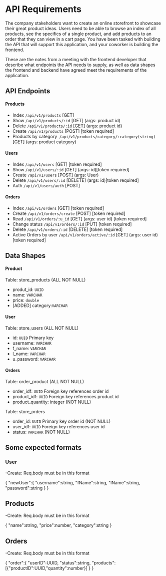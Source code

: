 # API Requirements

The company stakeholders want to create an online storefront to showcase their great product ideas. Users need to be able to browse an index of all products, see the specifics of a single product, and add products to an order that they can view in a cart page. You have been tasked with building the API that will support this application, and your coworker is building the frontend.

These are the notes from a meeting with the frontend developer that describe what endpoints the API needs to supply, as well as data shapes the frontend and backend have agreed meet the requirements of the application.

## API Endpoints

#### Products

- Index `/api/v1/products` [GET]
- Show `/api/v1/products/:id` [GET] (args: product id)
- Delete `/api/v1/products/:id` [GET] (args: product id)
- Create `/api/v1/products` [POST] [token required]
- Products by category` /api/v1/products/category/:category(string)` [GET] (args: product category)

#### Users

- Index `/api/v1/users` [GET] [token required]
- Show `/api/v1/users/:id` [GET] (args: id)[token required]
- Create `/api/v1/users` [POST] (args: User)
- Delete `/api/v1/users/:id` [DELETE] (args: id)[token required]
- Auth `/api/v1/users/auth` [POST]

#### Orders

- Index `/api/v1/orders` [GET] [token required]
- Create `/api/v1/orders/create` [POST] [token required]
- Read `/api/v1/orders/:u_id` [GET] (args: user id) [token required]
- Change status `/api/v1/orders/:id` [PUT] [token required]
- Delete `/api/v1/orders/:id` [DELETE] [token required]
- Active Orders by user `/api/v1/orders/active/:id` [GET] (args: user id)[token required]

## Data Shapes

#### Product

Table: store_products (ALL NOT NULL)

- produt_id: `UUID`
- name: `VARCHAR`
- price: `double`
- [ADDED] category:`VARCHAR`

#### User

Table: store_users (ALL NOT NULL)

- id: `UUID` Primary key
- username: `VARCHAR`
- f_name: `VARCHAR`
- l_name: `VARCHAR`
- u_password: `VARCHAR`

#### Orders

Table: order_product (ALL NOT NULL)

- order_idf: `UUID` Foreign key references order id
- product_idf: `UUID` Foreign key references product id
- product_quantity: integer (NOT NULL)

Table: store_orders

- order_id: `UUID` Primary key order id (NOT NULL)
- user_idf: `UUID` Foreign key references user id
- status: `VARCHAR` (NOT NULL)

## Some expected formats

### User

-Create: Req.body must be in this format

{
"newUser":{
"username":string,
"fName":string,
"lName":string,
"password":string
}
}

## Products

-Create: Req.body must be in this format

{
"name":string,
"price":number,
"category":string
}

## Orders

-Create: Req.body must be in this format

{
"order":{
"userID":UUID,
"status":string,
"products":[{"productID":UUID,"quantity":number}]
}
}
